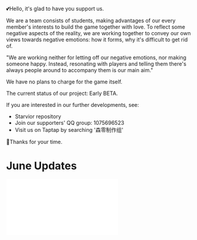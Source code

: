 💕Hello, it's glad to have you support us.

We are a team consists of students, making advantages of our every member's interests to build the game together with love. To reflect some negative aspects of the reality, we are working together to convey our own views towards negative emotions: how it forms, why it's difficult to get rid of.

"We are working neither for letting off our negative emotions, nor making someone happy. Instead, resonating with players and telling them there's always people around to accompany them is our main aim."

We have no plans to charge for the game itself.

The current status of our project: Early BETA.

If you are interested in our further developments, see:

- Starvior repository
- Join our supporters' QQ group: 1075696523
- Visit us on Taptap by searching '森零制作组'

🌹Thanks for your time.

# June Updates
<iframe src="//player.bilibili.com/player.html?aid=370200648&bvid=BV1VN4y1g7xe&cid=174817071&page=1" scrolling="no" border="0" frameborder="no" framespacing="0" allowfullscreen="true"> </iframe>
